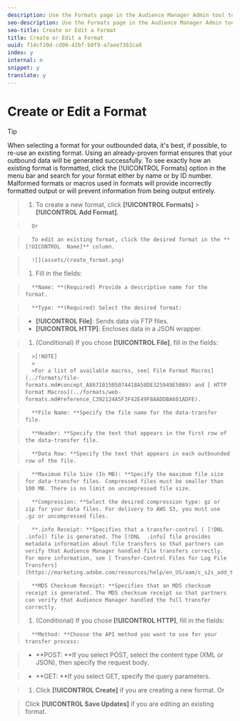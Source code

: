 ```yaml
---
description: Use the Formats page in the Audience Manager Admin tool to create a new format or to edit an existing format.
seo-description: Use the Formats page in the Audience Manager Admin tool to create a new format or to edit an existing format.
seo-title: Create or Edit a Format
title: Create or Edit a Format
uuid: f14cf20d-cd06-42bf-b0f9-a7aee7363ca8
index: y
internal: n
snippet: y
translate: y
---
```


# Create or Edit a Format


>[!TIP]
>
>When selecting a format for your outbounded data, it's best, if possible, to re-use an existing format. Using an already-proven format ensures that your outbound data will be generated successfully. To see exactly how an existing format is formatted, click the [!UICONTROL  Formats] option in the menu bar and search for your format either by name or by ID number. Malformed formats or macros used in formats will provide incorrectly formatted output or will prevent information from being output entirely. 



>1. To create a new format, click **[!UICONTROL  Formats]** > **[!UICONTROL  Add Format]**.

>       Or 

>       To edit an existing format, click the desired format in the **[!UICONTROL  Name]** column. 

>       ![](assets/create_format.png) 
>1. Fill in the fields:

>       **Name: **(Required) Provide a descriptive name for the format. 

>       **Type: **(Required) Select the desired format: 

>    
>    * **[!UICONTROL  File]**: Sends data via FTP files.
>    * **[!UICONTROL  HTTP]**: Encloses data in a JSON wrapper.

>1. (Conditional) If you chose **[!UICONTROL  File]**, fill in the fields:


>       >[!NOTE]
>       >
>       >For a list of available macros, see[ File Format Macros](../formats/file-formats.md#concept_A867101505074418A58DE325949E5089) and [ HTTP Format Macros](../formats/web-formats.md#reference_C392124A5F3F42E49F8AADDBA601ADFE). 


>       **File Name: **Specify the file name for the data-transfer file. 

>       **Header: **Specify the text that appears in the first row of the data-transfer file. 

>       **Data Row: **Specify the text that appears in each outbounded row of the file. 

>       **Maximum File Size (In MB): **Specify the maximum file size for data-transfer files. Compressed files must be smaller than 100 MB. There is no limit on uncompressed file size. 

>       **Compression: **Select the desired compression type: gz or zip for your data files. For delivery to AWS S3, you must use .gz or uncompressed files. 

>       **.info Receipt: **Specifies that a transfer-control ( [!DNL  .info]) file is generated. The [!DNL  .info] file provides metadata information about file transfers so that partners can verify that Audience Manager handled file transfers correctly. For more information, see [ Transfer-Control Files for Log File Transfers](https://marketing.adobe.com/resources/help/en_US/aam/c_s2s_add_transfer_control_files.html). 

>       **MD5 Checksum Receipt: **Specifies that an MD5 checksum receipt is generated. The MD5 checksum receipt so that partners can verify that Audience Manager handled the full transfer correctly. 
>1. (Conditional) If you chose **[!UICONTROL  HTTP]**, fill in the fields:

>       **Method: **Choose the API method you want to use for your transfer process: 

>    
>    * **POST: **If you select POST, select the content type (XML or JSON), then specify the request body. 

>    * **GET: **If you select GET, specify the query parameters. 


>1. Click **[!UICONTROL  Create]** if you are creating a new format.
>   Or 

>   Click **[!UICONTROL  Save Updates]** if you are editing an existing format. 
>
